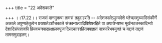 +++
title = "22 अदेशकाले"

+++
।।17.22।। राजसं दानमुक्त्वा तामसं तदुदाहरति -- अदेशकालेऽपुण्यदेशे
म्लेच्छाशुच्यादिसंकीर्णे अकाले अपुण्यहेतुत्वेन प्रख्यातेऽशौचकाले
संक्रान्यत्यादिविशेषरहिते वा अपात्रेभ्यश्च मूर्खनटतस्कादिभ्यो
देशादिसंपत्तावपि प्रियवचनपादप्रक्षालनपूजादिसत्काररहितमवज्ञातं
पात्रपरिभवयुक्तं च यद्दानं तद्दानं तामसमुदाहृतम्।
